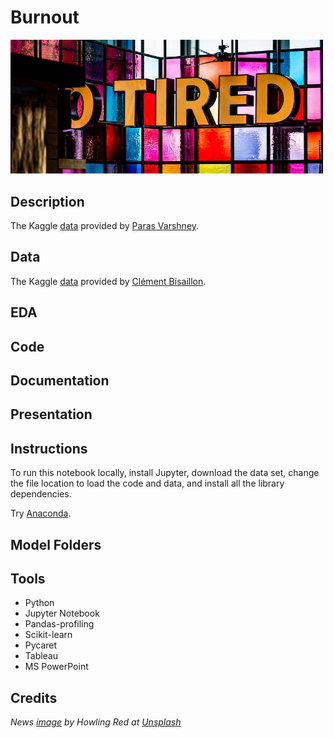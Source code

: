 # Burnout

<img src="images/burnout.jpg" width ="500">

## Description

The Kaggle [data](https://www.kaggle.com/blurredmachine/are-your-employees-burning-out) provided by [Paras Varshney](https://www.kaggle.com/blurredmachine).

## Data

The Kaggle [data](https://www.kaggle.com/clmentbisaillon/fake-and-real-news-dataset) provided by [Clément Bisaillon](https://www.kaggle.com/clmentbisaillon).

## EDA 

## Code

## Documentation

## Presentation

## Instructions

To run this notebook locally, install Jupyter, download the data set, change the file location to load the code and data, and install all the library dependencies.

Try [Anaconda](https://www.anaconda.com/).

## Model Folders


## Tools

* Python
* Jupyter Notebook
* Pandas-profiling
* Scikit-learn
* Pycaret
* Tableau
* MS PowerPoint

## Credits

_News [image](https://unsplash.com/photos/2TIsPdIDr8I) by Howling Red at [Unsplash](https://unsplash.com/)_

